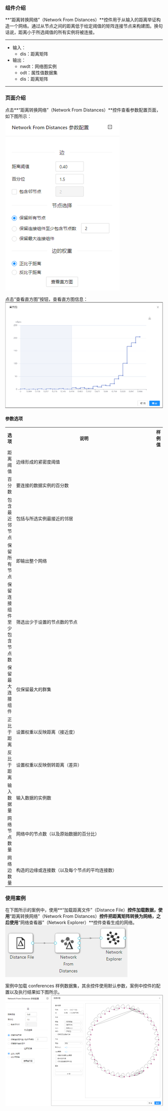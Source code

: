 ### 组件介绍
**“距离转换网络”（Network From Distances）**控件用于从输入的距离举证构造一个网络。通过从节点之间的距离低于给定阈值的矩阵连接节点来构建图。换句话说，距离小于所选阈值的所有实例将被连接。

<hr/>

- 输入：
  - dis：距离矩阵
- 输出：
  - nwdt：网络图实例
  - odt：属性值数据集
  - dis：距离矩阵

<hr/>


### 页面介绍
点击**“距离转换网络”（Network From Distances）**控件查看参数配置页面，如下图所示：  
[ ![](/img/aistudio/network/network-from-distances/param.png) ](/img/aistudio/network/network-from-distances/param.png)

点击“查看直方图”按钮，查看直方图信息：  
[ ![](/img/aistudio/network/network-from-distances/interaction.png) ](/img/aistudio/network/network-from-distances/interaction.png)

#### 参数选项
<table>
  <tr>
    <th>选项</th>
    <th width="650">说明</th>
    <th>样例值</th>
  </tr>
  <tr>
      <td>距离阈值</td> 
      <td>
      边缘形成的紧密度阈值
      </td> 
      <td></td>
  </tr>
  <tr>
      <td>百分数</td> 
      <td>
      要连接的数据实例的百分数
      </td> 
      <td></td>
  </tr>
  <tr>
      <td>包含最近邻节点</td> 
      <td>
      包括与所选实例最接近的邻居
      </td> 
      <td></td>
  </tr>
  <tr>
      <td>保留所有节点</td> 
      <td>
      即输出整个网络
      </td> 
      <td></td>
  </tr>
  <tr>
      <td>保留连接组件至少包含节点数</td> 
      <td>
      筛选出少于设置的节点数的节点
      </td> 
      <td></td>
  </tr>
  <tr>
      <td>保留最大连接组件</td> 
      <td>
      仅保留最大的群集
      </td> 
      <td></td>
  </tr>
  <tr>
      <td>正比于距离</td> 
      <td>
      设置权重以反映距离（接近度）
      </td> 
      <td></td>
  </tr>
  <tr>
      <td>反比于距离</td> 
      <td>
      设置权重以反映倒转距离（差异）
      </td> 
      <td></td>
  </tr>
  <tr>
      <td>输入数据量</td> 
      <td>
      输入数据的实例数
      </td> 
      <td></td>
  </tr>
  <tr>
      <td>网络节点数量</td> 
      <td>
      网络中的节点数（以及原始数据的百分比）
      </td> 
      <td></td>
  </tr>
  <tr>
      <td>网络边数量</td> 
      <td>
      构造的边缘或连接数（以及每个节点的平均连接数）
      </td> 
      <td></td>
  </tr>
</table>

### 使用案例
在下图所示的案例中，使用**“加载距离文件”（Distance File）**控件加载数据，使用**“距离转换网络”（Network From Distances）**控件把距离矩阵转换为网络，之后使用**“网络查看器”（Network Explorer）**控件查看生成的网络。  
[ ![](/img/aistudio/network/network-from-distances/workflow.png) ](/img/aistudio/network/network-from-distances/workflow.png)

案例中加载 conferences 样例数据集，其余控件使用默认参数，案例中控件的配置以及执行结果如下图所示。  
[ ![](/img/aistudio/network/network-from-distances/workflow-result.png) ](/img/aistudio/network/network-from-distances/workflow-result.png)